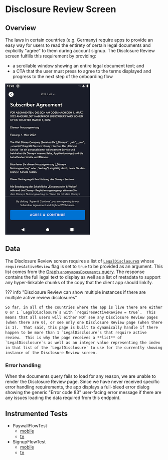 # Disclosure Review Screen

## Overview

The laws in certain countries (e.g. Germany) require apps to provide an easy way for users to read the entirety of certain legal documents and explicitly "agree" to them during account signup.  The Disclosure Review screen fulfills this requirement by providing:

- a scrollable window showing an entire legal document text; and
- a CTA that the user must press to agree to the terms displayed and progress to the next step of the onboarding flow

![Disclosure Review Screen](../images/disclosure_review.png)

## Data

The Disclosure Review screen requires a list of [`LegalDisclosure`s](https://github.bamtech.co/Android/Dmgz/blob/development/features/legalApi/src/main/java/com/bamtechmedia/dominguez/legal/api/LegalDomainModels.kt#L61) whose `requiresActiveReview` flag is set to `true` to be provided as an argument.  This list comes from the [Graph `anonymousDocuments` query](https://github.bamtech.co/Android/Dmgz/blob/development/features/legal/src/main/graphql/AnonymousDocumentsQuery.graphql). The response contains the full legal text to display as well as a list of metadata to support any hyper-linkable chunks of the copy that the client app should linkify.

??? info "Disclosure Review can show multiple instances if there are multiple active review disclosures"

	So far, in all of the countries where the app is live there are either 0 or 1 `LegalDisclosure`s with `requiresActiveReview = true`.  This means that all users will either NOT see any Disclosure Review pages (when there are 0), or see only one Disclosure Review page (when there is 1).  That said, this page is built to dynamically handle if there happen to be more than 1 `LegalDisclosure`s that require active review.  This is why the page receives a **list** of `LegalDisclosure`s as well as an integer value representing the index in that list of the `LegalDisclosure` to use for the currently showing instance of the Disclosure Review screen.

### Error handling

When the documents query fails to load for any reason, we are unable to render the Disclosure Review page.  Since we have never received specific error handling requirements, the app displays a full-bleed error dialog showing the generic "Error code 83" user-facing error message if there are any issues loading the data required from this endpoint.

## Instrumented Tests

- PaywallFlowTest
	- [mobile](https://github.bamtech.co/Android/Dmgz/blob/development/mobile/src/androidTest/java/com/bamtechmedia/dominguez/paywall/PaywallFlowTest.kt)
	- [tv](https://github.bamtech.co/Android/Dmgz/blob/development/tv/src/androidTest/java/com/bamtechmedia/dominguez/paywall/PaywallFlowTest.kt)
- SignupFlowTest
	- [mobile](https://github.bamtech.co/Android/Dmgz/blob/development/mobile/src/androidTest/java/com/bamtechmedia/dominguez/signup/SignupFlowTest.kt)
	- [tv](https://github.bamtech.co/Android/Dmgz/blob/development/tv/src/androidTest/java/com/bamtechmedia/dominguez/signup/SignupFlowTest.kt)
